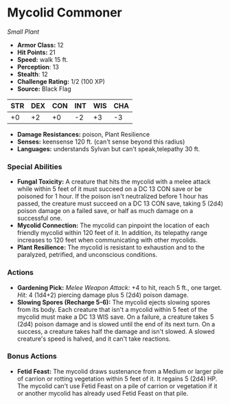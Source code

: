 # Mycolid Commoner

*Small* *Plant*

- **Armor Class:** 12
- **Hit Points:** 21 
- **Speed:** walk 15 ft.
- **Perception**: 13
- **Stealth**: 12
- **Challenge Rating:** 1/2 (100 XP)
- **Source:** Black Flag

| STR | DEX | CON | INT | WIS | CHA |
| --- | --- | --- | --- | --- | --- |
| +0 | +2 | +0 | -2 | +3 | -3 |

- **Damage Resistances:** poison, Plant Resilience
- **Senses:** keensense 120 ft. (can't sense beyond this radius)
- **Languages:** understands Sylvan but can't speak,telepathy 30 ft.

### Special Abilities

- **Fungal Toxicity:** A creature that hits the mycolid with a melee attack while within 5 feet of it must succeed on a DC 13 CON save or be poisoned for 1 hour. If the poison isn't neutralized before 1 hour has passed, the creature must succeed on a DC 13 CON save, taking 5 (2d4) poison damage on a failed save, or half as much damage on a successful one.
- **Mycolid Connection:** The mycolid can pinpoint the location of each friendly mycolid within 120 feet of it. In addition, its telepathy range increases to 120 feet when communicating with other mycolids.
- **Plant Resilience:** The mycolid is resistant to exhaustion and to the paralyzed, petrified, and unconscious conditions.

### Actions

- **Gardening Pick:** _Melee Weapon Attack:_ +4 to hit, reach 5 ft., one target. _Hit:_ 4 (1d4+2) piercing damage plus 5 (2d4) poison damage.
- **Slowing Spores (Recharge 5-6):** The mycolid ejects slowing spores from its body. Each creature that isn't a mycolid within 5 feet of the mycolid must make a DC 13 WIS save. On a failure, a creature takes 5 (2d4) poison damage and is slowed until the end of its next turn. On a success, a creature takes half the damage and isn't slowed. A slowed creature's speed is halved, and it can't take reactions.

### Bonus Actions

- **Fetid Feast:** The mycolid draws sustenance from a Medium or larger pile of carrion or rotting vegetation within 5 feet of it. It regains 5 (2d4) HP. The mycolid can't use Fetid Feast on a pile of carrion or vegetation if it or another mycolid has already used Fetid Feast on that pile.
